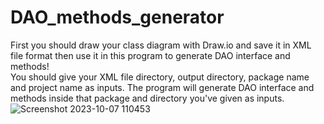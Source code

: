 # DAO_methods_generator
First you should draw your class diagram with Draw.io and save it in XML file format then use it in this program to generate DAO interface and methods!                                                                 
You should give your XML file directory, output directory, package name and project name as inputs. The program will generate DAO interface and methods inside that package and directory you've given as inputs.
![Screenshot 2023-10-07 110453](https://github.com/AsmaRoshanMilani/DAO_methods_generator/assets/135136956/ecc95dab-51a4-4b8a-921d-3b6317b3b193)
